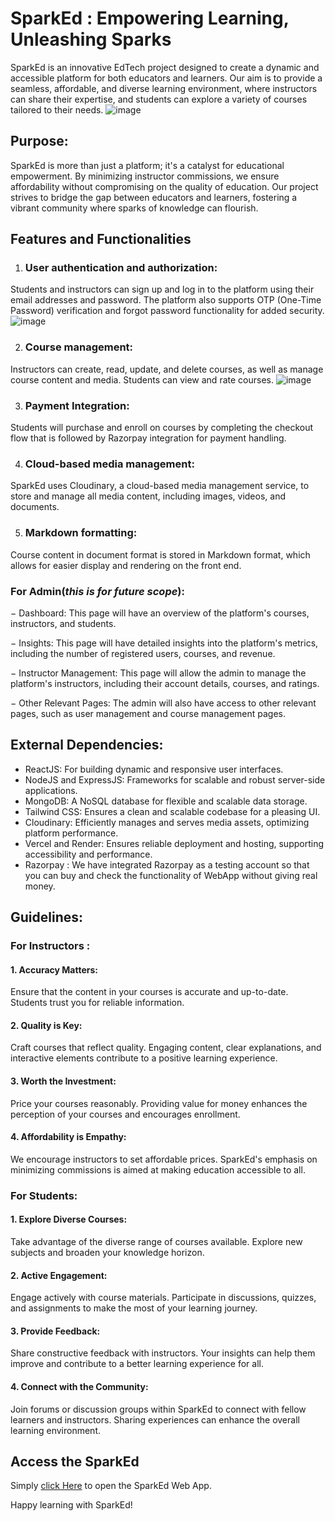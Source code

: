
# SparkEd : Empowering Learning, Unleashing Sparks

SparkEd is an innovative EdTech project designed to create a dynamic and accessible platform for both educators and learners. Our aim is to provide a seamless, affordable, and diverse learning environment, where instructors can share their expertise, and students can explore a variety of courses tailored to their needs.
![image](https://github.com/MridulKaushik3/SparkIn/assets/123966755/58ff58aa-7db3-4479-8149-34b4cf2df380)


## Purpose:
SparkEd is more than just a platform; it's a catalyst for educational empowerment. By minimizing instructor commissions, we ensure affordability without compromising on the quality of education. Our project strives to bridge the gap between educators and learners, fostering a vibrant community where sparks of knowledge can flourish.

## Features and Functionalities
1. ### User authentication and authorization: 
Students and instructors can sign up and log in 
to the platform using their email addresses and password. The platform also supports 
OTP (One-Time Password) verification and forgot password functionality for added 
security.
![image](https://github.com/MridulKaushik3/SparkIn/assets/123966755/169a8138-b678-466a-8f53-f256bdf9828e)


2. ### Course management: 
Instructors can create, read, update, and delete courses, as well as 
manage course content and media. Students can view and rate courses.
![image](https://github.com/MridulKaushik3/SparkIn/assets/123966755/67b12685-6442-419f-b097-a754e77645ce)


3. ### Payment Integration: 
Students will purchase and enroll on courses by completing the 
checkout flow that is followed by Razorpay integration for payment handling.

4. ### Cloud-based media management: 
SparkEd uses Cloudinary, a cloud-based media 
management service, to store and manage all media content, including images, videos, 
and documents.

5. ### Markdown formatting: 
Course content in document format is stored in Markdown 
format, which allows for easier display and rendering on the front end.

### For Admin(*this is for future scope*):
− Dashboard: This page will have an overview of the platform's courses, instructors, 
and students.

− Insights: This page will have detailed insights into the platform's metrics, including 
the number of registered users, courses, and revenue.

− Instructor Management: This page will allow the admin to manage the platform's 
instructors, including their account details, courses, and ratings.

− Other Relevant Pages: The admin will also have access to other relevant pages, such 
as user management and course management pages.


## External Dependencies: 

* ReactJS: For building dynamic and responsive user interfaces.
* NodeJS and ExpressJS: Frameworks for scalable and robust server-side applications.
* MongoDB: A NoSQL database for flexible and scalable data storage.
* Tailwind CSS: Ensures a clean and scalable codebase for a pleasing UI.
* Cloudinary: Efficiently manages and serves media assets, optimizing platform performance.
* Vercel and Render: Ensures reliable deployment and hosting, supporting accessibility and performance.
* Razorpay : We have integrated Razorpay as a testing account so that you can buy and check the functionality of WebApp without giving real money.

## Guidelines:

### For Instructors :
#### 1. Accuracy Matters:

Ensure that the content in your courses is accurate and up-to-date. Students trust you for reliable information.
#### 2. Quality is Key:

Craft courses that reflect quality. Engaging content, clear explanations, and interactive elements contribute to a positive learning experience.
#### 3. Worth the Investment:

Price your courses reasonably. Providing value for money enhances the perception of your courses and encourages enrollment.
#### 4. Affordability is Empathy:

We encourage instructors to set affordable prices. SparkEd's emphasis on minimizing commissions is aimed at making education accessible to all.
### For Students:
#### 1. Explore Diverse Courses:

Take advantage of the diverse range of courses available. Explore new subjects and broaden your knowledge horizon.
#### 2. Active Engagement:

Engage actively with course materials. Participate in discussions, quizzes, and assignments to make the most of your learning journey.
#### 3. Provide Feedback:

Share constructive feedback with instructors. Your insights can help them improve and contribute to a better learning experience for all.
#### 4. Connect with the Community:

Join forums or discussion groups within SparkEd to connect with fellow learners and instructors. Sharing experiences can enhance the overall learning environment.

## Access the SparkEd

Simply [click Here](https://sparkedvamd.vercel.app/) to open the SparkEd Web App.

Happy learning with SparkEd!
